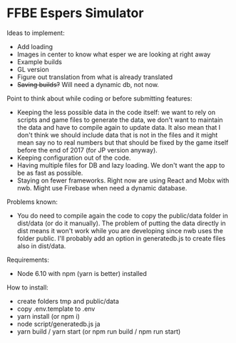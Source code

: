 # FFBE Espers Simulator

Ideas to implement:
- Add loading
- Images in center to know what esper we are looking at right away
- Example builds
- GL version
- Figure out translation from what is already translated
- ~~Saving builds?~~ Will need a dynamic db, not now.

Point to think about while coding or before submitting features:
- Keeping the less possible data in the code itself: we want to rely on scripts and game files to generate the data, we don't want to maintain the data and have to compile again to update data. It also mean that I don't think we should include data that is not in the files and it might mean say no to real numbers but that should be fixed by the game itself before the end of 2017 (for JP version anyway).
- Keeping configuration out of the code.
- Having multiple files for DB and lazy loading. We don't want the app to be as fast as possible. 
- Staying on fewer frameworks. Right now are using React and Mobx with nwb. Might use Firebase when need a dynamic database.

Problems known:
- You do need to compile again the code to copy the public/data folder in dist/data (or do it manually). The problem of putting the data directly in dist means it won't work while you are developing since nwb uses the folder public. I'll probably add an option in generatedb.js to create files also in dist/data.

Requirements:
- Node 6.10 with npm (yarn is better) installed

How to install:
- create folders tmp and public/data
- copy .env.template to .env
- yarn install (or npm i)
- node script/generatedb.js ja
- yarn build / yarn start (or npm run build / npm run start)
